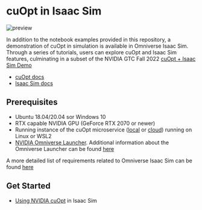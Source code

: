 # cuOpt in Isaac Sim
![preview](preview.png)

In addition to the notebook examples provided in this repository, a demonstration of cuOpt in simulation is available in Omniverse Isaac Sim. Through a series of tutorials, users can explore cuOpt and Isaac Sim features, culminating in a subset of the NVIDIA GTC Fall 2022 [cuOpt + Isaac Sim Demo](https://www.youtube.com/watch?v=OxIwIMgUJCE)

- [cuOpt docs](https://docs.nvidia.com/cuopt/)
- [Isaac Sim docs](https://docs.omniverse.nvidia.com/app_isaacsim/app_isaacsim/overview.html#)


## Prerequisites
- Ubuntu 18.04/20.04 sor Windows 10
 - RTX capable NVIDIA GPU (GeForce RTX 2070 or newer)
 - Running instance of the cuOpt microservice ([local](https://github.com/NVIDIA/cuOpt-Resources#local-environment) or [cloud](https://github.com/NVIDIA/cuOpt-Resources#cloud-environment)) running on Linux or WSL2
 - [NVIDIA Omniverse Launcher](https://www.nvidia.com/en-us/omniverse/download/). Additional information about the Omniverse Launcher can be found [here](https://www.youtube.com/watch?v=WqvS96z_3cw)

A more detailed list of requirements related to Omniverse Isaac Sim can be found [here](https://docs.omniverse.nvidia.com/app_isaacsim/app_isaacsim/requirements.html)


## Get Started
- [Using NVIDIA cuOpt](https://docs.omniverse.nvidia.com/app_isaacsim/app_isaacsim/logistics_tutorial_cuopt.html) in Isaac Sim